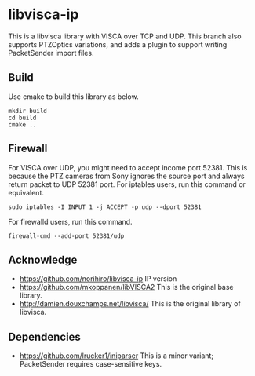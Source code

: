 # libvisca-ip

This is a libvisca library with VISCA over TCP and UDP. This branch also supports PTZOptics variations, and adds a plugin to support writing PacketSender import files.

## Build
Use cmake to build this library as below.
```
mkdir build
cd build
cmake ..
```

## Firewall
For VISCA over UDP, you might need to accept income port 52381.
This is because the PTZ cameras from Sony ignores the source port and always return packet to UDP 52381 port.
For iptables users, run this command or equivalent.
```
sudo iptables -I INPUT 1 -j ACCEPT -p udp --dport 52381
```
For firewalld users, run this command.
```
firewall-cmd --add-port 52381/udp
```

## Acknowledge

- https://github.com/norihiro/libvisca-ip
  IP version
- https://github.com/mkoppanen/libVISCA2
  This is the original base library.
- http://damien.douxchamps.net/libvisca/
  This is the original library of libvisca.

## Dependencies
- https://github.com/lrucker1/iniparser 
  This is a minor variant; PacketSender requires case-sensitive keys.
